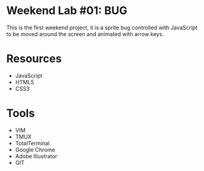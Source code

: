 # Weekend Lab #01: BUG

This is the first weekend project, it is a sprite bug controlled with JavaScript to be moved around the screen and animated with arrow keys.

# Resources

 - JavaScript
 - HTML5
 - CSS3

# Tools

  - VIM
  - TMUX
  - TotalTerminal
  - Google Chrome
  - Adobe Illustrator
  - GIT
